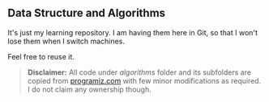 ## Data Structure and Algorithms

It's just my learning repository. I am having them here in Git, so that I won't lose them when I switch machines.

Feel free to reuse it.

>**Disclaimer:** All code under *algorithms* folder and its subfolders are copied from [programiz.com](https://www.programiz.com/dsa/) with few minor modifications as required. I do not claim any ownership though.